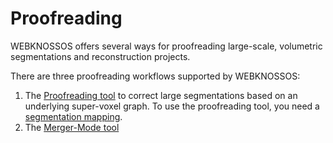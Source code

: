 # Proofreading

WEBKNOSSOS offers several ways for proofreading large-scale, volumetric segmentations and reconstruction projects.

There are three proofreading workflows supported by WEBKNOSSOS:

1. The [Proofreading tool](tools.md) to correct large segmentations based on an underlying super-voxel graph. To use the proofreading tool, you need a [segmentation mapping](segmentation_mappings.md).
2. The [Merger-Mode tool](merger_mode.md)

